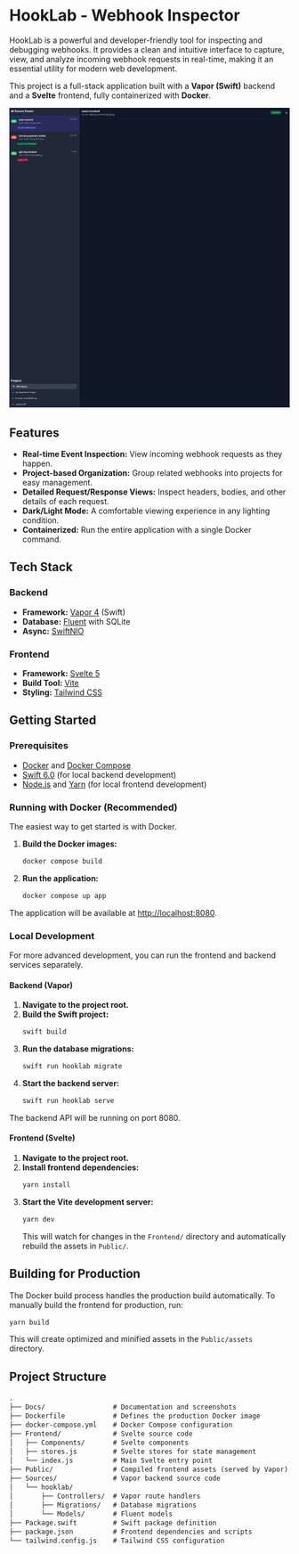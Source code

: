 # HookLab - Webhook Inspector

HookLab is a powerful and developer-friendly tool for inspecting and debugging webhooks. It provides a clean and intuitive interface to capture, view, and analyze incoming webhook requests in real-time, making it an essential utility for modern web development.

This project is a full-stack application built with a **Vapor (Swift)** backend and a **Svelte** frontend, fully containerized with **Docker**.

![Screenshot of HookLab](./Docs/Screenshots/Screenshot%20from%202025-07-08%2020-21-17.png)

## Features

-   **Real-time Event Inspection:** View incoming webhook requests as they happen.
-   **Project-based Organization:** Group related webhooks into projects for easy management.
-   **Detailed Request/Response Views:** Inspect headers, bodies, and other details of each request.
-   **Dark/Light Mode:** A comfortable viewing experience in any lighting condition.
-   **Containerized:** Run the entire application with a single Docker command.

## Tech Stack

### Backend

-   **Framework:** [Vapor 4](https://vapor.codes/) (Swift)
-   **Database:** [Fluent](https://docs.vapor.codes/4.0/fluent/overview/) with SQLite
-   **Async:** [SwiftNIO](https://github.com/apple/swift-nio)

### Frontend

-   **Framework:** [Svelte 5](https://svelte.dev/)
-   **Build Tool:** [Vite](https://vitejs.dev/)
-   **Styling:** [Tailwind CSS](https://tailwindcss.com/)

## Getting Started

### Prerequisites

-   [Docker](https://www.docker.com/get-started) and [Docker Compose](https://docs.docker.com/compose/install/)
-   [Swift 6.0](https://www.swift.org/download/) (for local backend development)
-   [Node.js](https://nodejs.org/) and [Yarn](https://yarnpkg.com/) (for local frontend development)

### Running with Docker (Recommended)

The easiest way to get started is with Docker.

1.  **Build the Docker images:**
    ```bash
    docker compose build
    ```

2.  **Run the application:**
    ```bash
    docker compose up app
    ```

The application will be available at [http://localhost:8080](http://localhost:8080).

### Local Development

For more advanced development, you can run the frontend and backend services separately.

#### Backend (Vapor)

1.  **Navigate to the project root.**
2.  **Build the Swift project:**
    ```bash
    swift build
    ```
3.  **Run the database migrations:**
    ```bash
    swift run hooklab migrate
    ```
4.  **Start the backend server:**
    ```bash
    swift run hooklab serve
    ```
The backend API will be running on port 8080.

#### Frontend (Svelte)

1.  **Navigate to the project root.**
2.  **Install frontend dependencies:**
    ```bash
    yarn install
    ```
3.  **Start the Vite development server:**
    ```bash
    yarn dev
    ```
    This will watch for changes in the `Frontend/` directory and automatically rebuild the assets in `Public/`.

## Building for Production

The Docker build process handles the production build automatically. To manually build the frontend for production, run:

```bash
yarn build
```

This will create optimized and minified assets in the `Public/assets` directory.

## Project Structure

```
.
├── Docs/                 # Documentation and screenshots
├── Dockerfile            # Defines the production Docker image
├── docker-compose.yml    # Docker Compose configuration
├── Frontend/             # Svelte source code
│   ├── Components/       # Svelte components
│   ├── stores.js         # Svelte stores for state management
│   └── index.js          # Main Svelte entry point
├── Public/               # Compiled frontend assets (served by Vapor)
├── Sources/              # Vapor backend source code
│   └── hooklab/
│       ├── Controllers/  # Vapor route handlers
│       ├── Migrations/   # Database migrations
│       └── Models/       # Fluent models
├── Package.swift         # Swift package definition
├── package.json          # Frontend dependencies and scripts
└── tailwind.config.js    # Tailwind CSS configuration
```